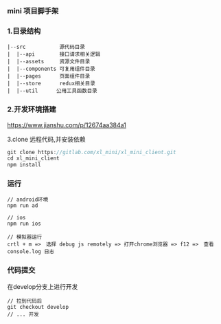### mini 项目脚手架


### 1.目录结构
```
|--src           源代码目录
|  |--api        接口请求相关逻辑  
|  |--assets     资源文件目录
|  |--components 可复用组件目录
|  |--pages      页面组件目录
|  |--store      redux相关目录
|  |--util      公用工具函数目录
```

### 2.开发环境搭建
https://www.jianshu.com/p/12674aa384a1


3.clone 远程代码,并安装依赖
```javascript
git clone https://gitlab.com/xl_mini/xl_mini_client.git
cd xl_mini_client
npm install
```


### 运行
```
// android环境
npm run ad

// ios
npm run ios

// 模拟器运行
crtl + m =>　选择 debug js remotely => 打开chrome浏览器 => f12 =>　查看console.log 日志
```

### 代码提交
在develop分支上进行开发
```
// 拉到代码后
git checkout develop
// ... 开发
```
